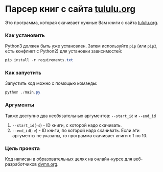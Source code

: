 # Парсер книг с сайта [tululu.org](tululu.org)

Это программа, которая скачивает нужные Вам книги с сайта [tululu.org](tululu.org).

### Как установить

Python3 должен быть уже установлен. 
Затем используйте `pip` (или `pip3`, есть конфликт с Python2) для установки зависимостей:
```powershell
pip install -r requirements.txt
```

### Как запустить
Запустить код можно с помощью команды:
```powershell
python ./main.py
```

### Аргументы

Также доступно два необязательных аргументов: `--start_id` и `--end_id`
1. `--start_id`(`-s`) - ID книги, с которой надо скачивать.
2. `--end_id`(`-e`) - ID книги, по которой надо скачивать.
Если эти аргументы не указаны, то программа скачивает книги с 1 по 10.

### Цель проекта

Код написан в образовательных целях на онлайн-курсе для веб-разработчиков [dvmn.org](https://dvmn.org/).
